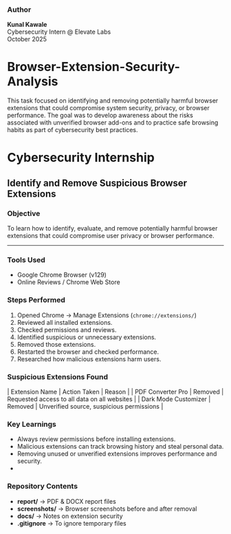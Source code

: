 ### Author
**Kunal Kawale**  
Cybersecurity Intern @ Elevate Labs  
October 2025

# Browser-Extension-Security-Analysis
This task focused on identifying and removing potentially harmful browser extensions that could compromise system security, privacy, or browser performance. The goal was to develop awareness about the risks associated with unverified browser add-ons and to practice safe browsing habits as part of cybersecurity best practices.

# Cybersecurity Internship 
## Identify and Remove Suspicious Browser Extensions

### Objective
To learn how to identify, evaluate, and remove potentially harmful browser extensions that could compromise user privacy or browser performance.

---

### Tools Used
- Google Chrome Browser (v129)
- Online Reviews / Chrome Web Store

### Steps Performed
1. Opened Chrome → Manage Extensions (`chrome://extensions/`)
2. Reviewed all installed extensions.
3. Checked permissions and reviews.
4. Identified suspicious or unnecessary extensions.
5. Removed those extensions.
6. Restarted the browser and checked performance.
7. Researched how malicious extensions harm users.

### Suspicious Extensions Found
| Extension Name       | Action Taken | Reason |
| PDF Converter Pro    | Removed        | Requested access to all data on all websites |
| Dark Mode Customizer | Removed        | Unverified source, suspicious permissions |

### Key Learnings
- Always review permissions before installing extensions.
- Malicious extensions can track browsing history and steal personal data.
- Removing unused or unverified extensions improves performance and security.
- 
### Repository Contents
- **report/** → PDF & DOCX report files  
- **screenshots/** → Browser screenshots before and after removal  
- **docs/** → Notes on extension security  
- **.gitignore** → To ignore temporary files  
